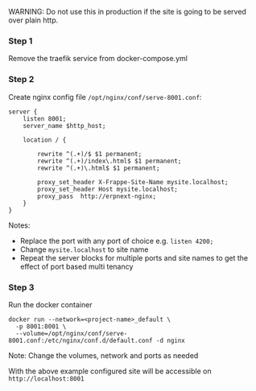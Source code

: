 WARNING: Do not use this in production if the site is going to be served over plain http.

### Step 1

Remove the traefik service from docker-compose.yml

### Step 2

Create nginx config file `/opt/nginx/conf/serve-8001.conf`:

```
server {
	listen 8001;
	server_name $http_host;

	location / {

 		rewrite ^(.+)/$ $1 permanent;
  		rewrite ^(.+)/index\.html$ $1 permanent;
  		rewrite ^(.+)\.html$ $1 permanent;

		proxy_set_header X-Frappe-Site-Name mysite.localhost;
		proxy_set_header Host mysite.localhost;
		proxy_pass  http://erpnext-nginx;
	}
}
```

Notes:

- Replace the port with any port of choice e.g. `listen 4200;`
- Change `mysite.localhost` to site name
- Repeat the server blocks for multiple ports and site names to get the effect of port based multi tenancy

### Step 3

Run the docker container

```shell
docker run --network=<project-name>_default \
  -p 8001:8001 \
  --volume=/opt/nginx/conf/serve-8001.conf:/etc/nginx/conf.d/default.conf -d nginx
```

Note: Change the volumes, network and ports as needed

With the above example configured site will be accessible on `http://localhost:8001`
